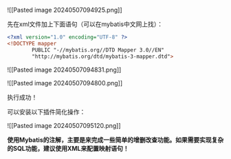 
![[Pasted image 20240507094925.png]]

先在xml文件加上下面语句（可以在mybatis中文网上找）：

```xml
<?xml version="1.0" encoding="UTF-8" ?>  
<!DOCTYPE mapper  
        PUBLIC "-//mybatis.org//DTD Mapper 3.0//EN"  
        "http://mybatis.org/dtd/mybatis-3-mapper.dtd">
```

![[Pasted image 20240507094831.png]]

![[Pasted image 20240507094800.png]]

执行成功！

可以安装以下插件简化操作：

![[Pasted image 20240507095120.png]]

**使用Mybatis的注解，主要是来完成一些简单的增删改查功能。如果需要实现复杂的SQL功能，建议使用XML来配置映射语句！**
